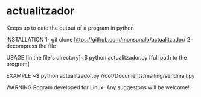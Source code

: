 # actualitzador
Keeps up to date the output of a program in python

INSTALLATION
1- git clone https://github.com/monsunalb/actualitzador/
2- decompress the file

USAGE
[in the file's directory]~$ python actualitzador.py [full path to the program]

EXAMPLE
~$ python actualitzador.py /root/Documents/mailing/sendmail.py

WARNING
Pogram developed for Linux!
Any suggestons will be welcome!
